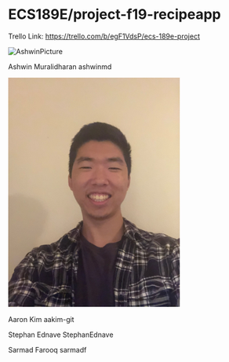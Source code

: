 # ECS189E/project-f19-recipeapp 

Trello Link: https://trello.com/b/egF1VdsP/ecs-189e-project



![AshwinPicture](https://user-images.githubusercontent.com/20465283/68833227-d00afa80-0667-11ea-89fa-b5f6e9f20d25.jpg)
    
Ashwin Muralidharan
ashwinmd

<p>
  <img src="https://raw.githubusercontent.com/aakim-git/PDFs/master/Forward.jpg" width="350" title="hover text">
</p>

Aaron Kim
aakim-git


Stephan Ednave
StephanEdnave

Sarmad Farooq
sarmadf
